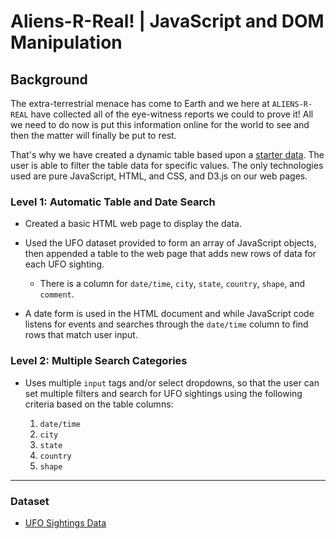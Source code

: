 # Aliens-R-Real! | JavaScript and DOM Manipulation

## Background

The extra-terrestrial menace has come to Earth and we here at `ALIENS-R-REAL` have collected all of the eye-witness reports we could to prove it! All we need to do now is put this information online for the world to see and then the matter will finally be put to rest.

That's why we have created a dynamic table based upon a [starter data](Resources/js/data.js). The user is able to filter the table data for specific values. The only technologies used are pure JavaScript, HTML, and CSS, and D3.js on our web pages. 

### Level 1: Automatic Table and Date Search

* Created a basic HTML web page to display the data.

* Used the UFO dataset provided to form an array of JavaScript objects, then appended a table to the web page that adds new rows of data for each UFO sighting.

  * There is a column for `date/time`, `city`, `state`, `country`, `shape`, and `comment`.

* A date form is used in the HTML document and while JavaScript code listens for events and searches through the `date/time` column to find rows that match user input.

### Level 2: Multiple Search Categories

* Uses multiple `input` tags and/or select dropdowns, so that the user can set multiple filters and search for UFO sightings using the following criteria based on the table columns:

  1. `date/time`
  2. `city`
  3. `state`
  4. `country`
  5. `shape`

- - -

### Dataset

* [UFO Sightings Data](Resources/js/data.js)
